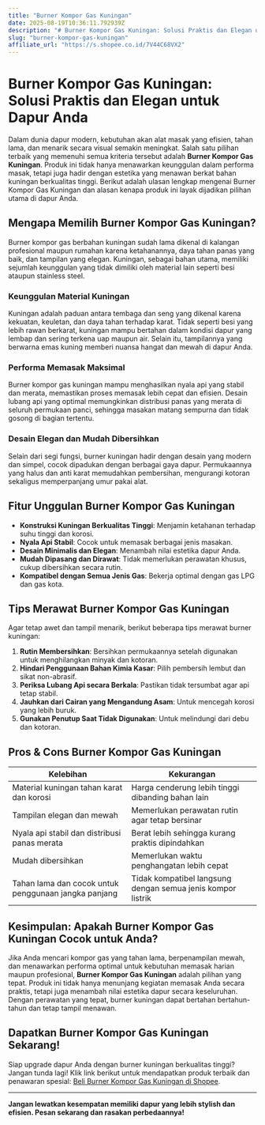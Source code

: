```yaml
---
title: "Burner Kompor Gas Kuningan"
date: 2025-08-19T10:36:11.792939Z
description: "# Burner Kompor Gas Kuningan: Solusi Praktis dan Elegan untuk Dapur Anda..."
slug: "burner-kompor-gas-kuningan"
affiliate_url: "https://s.shopee.co.id/7V44C68VX2"
---
```

# Burner Kompor Gas Kuningan: Solusi Praktis dan Elegan untuk Dapur Anda

Dalam dunia dapur modern, kebutuhan akan alat masak yang efisien, tahan lama, dan menarik secara visual semakin meningkat. Salah satu pilihan terbaik yang memenuhi semua kriteria tersebut adalah **Burner Kompor Gas Kuningan**. Produk ini tidak hanya menawarkan keunggulan dalam performa masak, tetapi juga hadir dengan estetika yang menawan berkat bahan kuningan berkualitas tinggi. Berikut adalah ulasan lengkap mengenai Burner Kompor Gas Kuningan dan alasan kenapa produk ini layak dijadikan pilihan utama di dapur Anda.

## Mengapa Memilih Burner Kompor Gas Kuningan?

Burner kompor gas berbahan kuningan sudah lama dikenal di kalangan profesional maupun rumahan karena ketahanannya, daya tahan panas yang baik, dan tampilan yang elegan. Kuningan, sebagai bahan utama, memiliki sejumlah keunggulan yang tidak dimiliki oleh material lain seperti besi ataupun stainless steel.

### Keunggulan Material Kuningan

Kuningan adalah paduan antara tembaga dan seng yang dikenal karena kekuatan, keuletan, dan daya tahan terhadap karat. Tidak seperti besi yang lebih rawan berkarat, kuningan mampu bertahan dalam kondisi dapur yang lembap dan sering terkena uap maupun air. Selain itu, tampilannya yang berwarna emas kuning memberi nuansa hangat dan mewah di dapur Anda.

### Performa Memasak Maksimal

Burner kompor gas kuningan mampu menghasilkan nyala api yang stabil dan merata, memastikan proses memasak lebih cepat dan efisien. Desain lubang api yang optimal memungkinkan distribusi panas yang merata di seluruh permukaan panci, sehingga masakan matang sempurna dan tidak gosong di bagian tertentu.

### Desain Elegan dan Mudah Dibersihkan

Selain dari segi fungsi, burner kuningan hadir dengan desain yang modern dan simpel, cocok dipadukan dengan berbagai gaya dapur. Permukaannya yang halus dan anti karat memudahkan pembersihan, mengurangi kotoran sekaligus memperpanjang umur pakai alat.

## Fitur Unggulan Burner Kompor Gas Kuningan

- **Konstruksi Kuningan Berkualitas Tinggi**: Menjamin ketahanan terhadap suhu tinggi dan korosi.
- **Nyala Api Stabil**: Cocok untuk memasak berbagai jenis masakan.
- **Desain Minimalis dan Elegan**: Menambah nilai estetika dapur Anda.
- **Mudah Dipasang dan Dirawat**: Tidak memerlukan perawatan khusus, cukup dibersihkan secara rutin.
- **Kompatibel dengan Semua Jenis Gas**: Bekerja optimal dengan gas LPG dan gas kota.

## Tips Merawat Burner Kompor Gas Kuningan

Agar tetap awet dan tampil menarik, berikut beberapa tips merawat burner kuningan:

1. **Rutin Membersihkan**: Bersihkan permukaannya setelah digunakan untuk menghilangkan minyak dan kotoran.
2. **Hindari Penggunaan Bahan Kimia Kasar**: Pilih pembersih lembut dan sikat non-abrasif.
3. **Periksa Lubang Api secara Berkala**: Pastikan tidak tersumbat agar api tetap stabil.
4. **Jauhkan dari Cairan yang Mengandung Asam**: Untuk mencegah korosi yang lebih buruk.
5. **Gunakan Penutup Saat Tidak Digunakan**: Untuk melindungi dari debu dan kotoran.

## Pros & Cons Burner Kompor Gas Kuningan

| Kelebihan | Kekurangan |
|------------|--------------|
| Material kuningan tahan karat dan korosi | Harga cenderung lebih tinggi dibanding bahan lain |
| Tampilan elegan dan mewah | Memerlukan perawatan rutin agar tetap bersinar |
| Nyala api stabil dan distribusi panas merata | Berat lebih sehingga kurang praktis dipindahkan |
| Mudah dibersihkan | Memerlukan waktu penghangatan lebih cepat |
| Tahan lama dan cocok untuk penggunaan jangka panjang | Tidak kompatibel langsung dengan semua jenis kompor listrik |

## Kesimpulan: Apakah Burner Kompor Gas Kuningan Cocok untuk Anda?

Jika Anda mencari kompor gas yang tahan lama, berpenampilan mewah, dan menawarkan performa optimal untuk kebutuhan memasak harian maupun profesional, **Burner Kompor Gas Kuningan** adalah pilihan yang tepat. Produk ini tidak hanya menunjang kegiatan memasak Anda secara praktis, tetapi juga menambah nilai estetika dapur secara keseluruhan. Dengan perawatan yang tepat, burner kuningan dapat bertahan bertahun-tahun dan tetap tampil menawan.

## Dapatkan Burner Kompor Gas Kuningan Sekarang!

Siap upgrade dapur Anda dengan burner kuningan berkualitas tinggi? Jangan tunda lagi! Klik link berikut untuk mendapatkan produk terbaik dan penawaran spesial: [Beli Burner Kompor Gas Kuningan di Shopee](https://s.shopee.co.id/7V44C68VX2).

---

**Jangan lewatkan kesempatan memiliki dapur yang lebih stylish dan efisien. Pesan sekarang dan rasakan perbedaannya!**